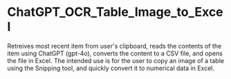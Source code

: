 # ChatGPT_OCR_Table_Image_to_Excel
Retreives most recent item from user's clipboard, reads the contents of the item using ChatGPT (gpt-4o), converts the content to a CSV file, and opens the file in Excel. The intended use is for the user to copy an image of a table using the Snipping tool, and quickly convert it to numerical data in Excel. 
